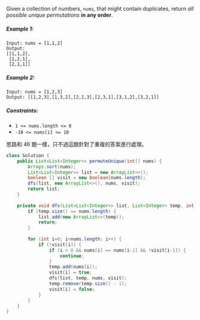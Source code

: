 Given a collection of numbers, `nums`, that might contain duplicates, return *all possible unique permutations* **in any order**.

 

##### Example 1:
```
Input: nums = [1,1,2]
Output:
[[1,1,2],
 [1,2,1],
 [2,1,1]]
```
##### Example 2:
```
Input: nums = [1,2,3]
Output: [[1,2,3],[1,3,2],[2,1,3],[2,3,1],[3,1,2],[3,2,1]]
```

##### Constraints:

- `1 <= nums.length <= 8`
- `-10 <= nums[i] <= 10`


思路和 46 題一樣，只不過這題針對了重複的答案進行處理。

```java
class Solution {
    public List<List<Integer>> permuteUnique(int[] nums) {
        Arrays.sort(nums);
        List<List<Integer>> list = new ArrayList<>();
        boolean [] visit = new boolean[nums.length];
        dfs(list, new ArrayList<>(), nums, visit);
        return list;
    }
    
    private void dfs(List<List<Integer>> list, List<Integer> temp, int [] nums, boolean [] visit) {
        if (temp.size() == nums.length) {
            list.add(new ArrayList<>(temp));
            return;
        }
        
        for (int i=0; i<nums.length; i++) {
            if (!visit[i]) {
                if (i > 0 && nums[i] == nums[i-1] && !visit[i-1]) {
                    continue;
                }
                temp.add(nums[i]);
                visit[i] = true;
                dfs(list, temp, nums, visit);
                temp.remove(temp.size() - 1);
                visit[i] = false;
            }
        }
    }
}
```